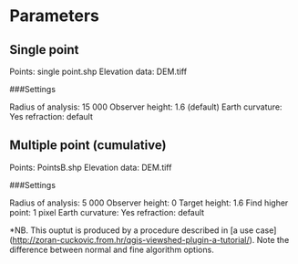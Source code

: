 Parameters
==========

Single point
------------
Points: single point.shp
Elevation data: DEM.tiff

###Settings

Radius of analysis: 15 000
Observer height: 1.6 (default)
Earth curvature: Yes
refraction: default

Multiple point (cumulative)
--------------------------
Points: PointsB.shp
Elevation data: DEM.tiff

###Settings

Radius of analysis: 5 000
Observer height: 0
Target height: 1.6
Find higher point: 1 pixel 
Earth curvature: Yes
refraction: default

*NB. This ouptut is produced by a procedure described in [a use case] (http://zoran-cuckovic.from.hr/qgis-viewshed-plugin-a-tutorial/).
Note the difference between normal and fine algorithm options.
